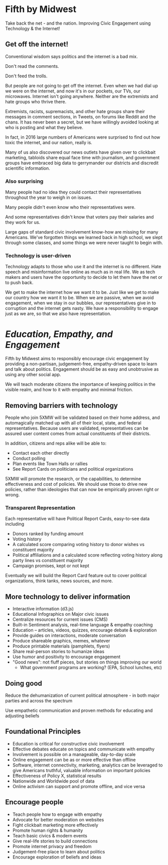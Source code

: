 # Fifth by Midwest
Take back the net - and the nation. Improving Civic Engagement using Technology & the Internet!

## Get off the internet!
Conventional wisdom says politics and the internet is a bad mix. 

Don't read the comments.

Don't feed the trolls.

But people are not going to get off the internet. Even when we had dial up we were on the internet, and now it's in our pockets, our TVs, our microwaves. Internet isn't going anywhere. Neither are the extremists and hate groups who thrive there.

Extremists, racists, supremacists, and other hate groups share their messages in comment sections, in Tweets, on forums like Reddit and the chans. It has never been a secret, but we have willingly avoided looking at who is posting and what they believe. 

In fact, in 2016 large numbers of Americans were surprised to find out how toxic the internet, and our nation, really is. 

Many of us also discovered our news outlets have given over to clickbait marketing, tabloids share equal face time with journalism, and government groups have embraced big data to gerrymander our districts and discredit scientific information.

### Also surprising

Many people had no idea they could contact their representatives throughout the year to weigh in on issues. 

Many people didn't even know who their representatives were.

And some representatives didn't know that voters pay their salaries and they work for us.

Large gaps of standard civic involvement know-how are missing for many Americans. We've forgotten things we learned back in high school, we slept through some classes, and some things we were never taught to begin with. 

### Technology is user-driven

Technology adapts to those who use it and the internet is no different. Hate speech and misinformation live online as much as in real life. We as tech makers and users have the opportunity to decide to let them have the net or to push back. 

We get to make the internet how we want it to be. Just like we get to make our country how we want it to be. When we are passive, when we avoid engagement, when we stay in our bubbles, our representatives give in to corruption and the internet gets nasty. We have a responsibility to engage just as we are, so that we also have representation.

# _Education, Empathy, and Engagement_

Fifth by Midwest aims to responsibly encourage civic engagement by providing a non-partisan, judgement-free, empathy-driven space to learn and talk about politics. Engagement should be as easy and unobtrusive as using any other social app. 

We will teach moderate citizens the importance of keeping politics in the visible realm, and how to it with empathy and minimal friction. 

## Removing barriers with technology

People who join 5XMW will be validated based on their home address, and automagically matched up with all of their local, state, and federal representatives. Because users are validated, representatives can be assured user content comes from actual constituents of their districts. 

In addition, citizens and reps alike will be able to:
- Contact each other directly
- Conduct polling
- Plan events like Town Halls or rallies
- See Report Cards on politicians and political organizations

5XMW will promote the research, or the capabilities, to determine effectiveness and cost of policies. We should use those to drive new policies, rather than ideologies that can now be empirically proven right or wrong.

### Transparent Representation

Each representative will have Political Report Cards, easy-to-see data including
- Donors ranked by funding amount
- Voting history
- A calculated score comparing voting history to donor wishes vs constituent majority
- Political affiliations and a calculated score reflecting voting history along party lines vs constituent majority
- Campaign promises, kept or not kept

Eventually we will build the Report Card feature out to cover political organizations, think tanks, news sources, and more.

## More technology to deliver information

- Interactive information (d3.js)
- Educational Infographics on Major civic issues
- Centralize resources for current issues (CMS)
- Built-in Sentiment analysis, real-time language & empathy coaching
- Education – articles, videos, quizzes, encourage debate & exploration
- Provide guides on interactions, moderate conversation
- Produce shareable graphics, memes, whatever
- Produce printable materials (pamphlets, flyers)
- Share real-person stories to humanize ideas
- Use humor and positivity to encourage engagement
- "Good news": not fluff pieces, but stories on things improving our world
  - What government programs are working? (EPA, School lunches, etc)

## Doing good

Reduce the dehumanization of current political atmosphere - in both major parties and across the spectrum

Use empathetic communication and proven methods for educating and adjusting beliefs

## Foundational Principles

- Education is critical for constructive civic involvement
- Effective debates educate on topics and communicate with empathy
- Involvement is possible on a manageable, day-to-day scale
- Online engagement can be as or more effective than offline
- Software, internet connectivity, marketing, analytics can be leveraged to give Americans truthful, valuable information on important policies
- Effectiveness of Policy X, statistical results
- Nationwide and Worldwide pool of data
- Online activism can support and promote offline, and vice versa

## Encourage people 

- Teach people how to engage with empathy
- Advocate for better moderation on websites
- Fight clickbait marketing more effectively
- Promote human rights & humanity
- Teach basic civics & modern events
- Give real-life stories to build connections
- Promote internet privacy and freedom
- Judgement-free place to learn about politics
- Encourage exploration of beliefs and ideas

